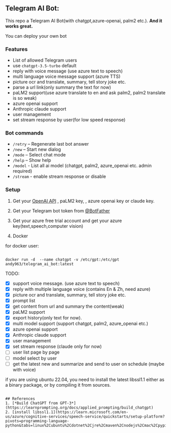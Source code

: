 ## Telegram AI Bot:

This repo a Telegram AI Bot(with chatgpt,azure-openai, palm2 etc.). **And it works great.**

You can deploy your own bot

### Features

- List of allowed Telegram users
- use `chatgpt-3.5-turbo` default
- reply with voice message (use azure text to speech)
- multi language voice message support (azure TTS)
- picture ocr and translate, summary, tell story joke etc.
- parse a url link(only summary the text for now)
- paLM2 support(use azure translate to en and ask palm2, palm2 translate is so weak)
- azure openai support
- Anthropic claude support
- user management
- set stream response by user(for low speed response)

### Bot commands

- `/retry` – Regenerate last bot answer
- `/new` – Start new dialog
- `/mode` – Select chat mode
- `/help` – Show help
- `/model` - List all ai model (chatgpt, palm2, azure_openai etc. admin required)
- `/stream` - enable stream response or disable

### Setup

1. Get your [OpenAI API](https://openai.com/api/) , paLM2 key, , azure openai key or claude key.

2. Get your Telegram bot token from [@BotFather](https://t.me/BotFather)

3. Get your azure free trial account and get your azure key(text,speech,computer vision)

4. Docker

for docker user:

```shell

docker run -d  --name chatgpt -v /etc/gpt:/etc/gpt andy963/telegram_ai_bot:latest
```

TODO:

- [x] support voice message. (use azure text to speech)
- [x] reply with multiple language voice (contains En & Zh, need azure)
- [x] picture ocr and translate, summary, tell story joke etc.
- [x] prompt list
- [x] get content from url and summary the content(weak)
- [x] paLM2 support
- [x] export history(only text for now).
- [x] multi model support (support chatgpt, palm2, azure_openai etc.)
- [x] azure openai support
- [x] Anthropic claude support
- [x] user management
- [x] set stream response (claude only for now)
- [ ] user list page by page
- [ ] model select by user
- [ ] get the latest new and summarize and send to user on schedule (maybe with voice)

if you are using ubuntu 22.04, you need to install the latest libssl1.1 either as a binary package, or by compiling it
from sources.
```shell

## References
1. [*Build ChatGPT from GPT-3*](https://learnprompting.org/docs/applied_prompting/build_chatgpt)
2. [install libssl1.1](https://learn.microsoft.com/en-us/azure/cognitive-services/speech-service/quickstarts/setup-platform?pivots=programming-language-python&tabs=linux%2Cubuntu%2Cdotnet%2Cjre%2Cmaven%2Cnodejs%2Cmac%2Cpypi)